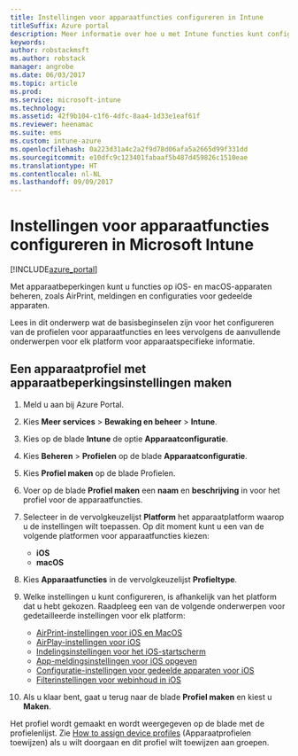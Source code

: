 ```yaml
---
title: Instellingen voor apparaatfuncties configureren in Intune
titleSuffix: Azure portal
description: Meer informatie over hoe u met Intune functies kunt configureren op de apparaten die u beheert.
keywords: 
author: robstackmsft
ms.author: robstack
manager: angrobe
ms.date: 06/03/2017
ms.topic: article
ms.prod: 
ms.service: microsoft-intune
ms.technology: 
ms.assetid: 42f9b104-c1f6-4dfc-8aa4-1d33e1eaf61f
ms.reviewer: heenamac
ms.suite: ems
ms.custom: intune-azure
ms.openlocfilehash: 0a223d31a4c2a2f9d78d06afa5a2665d99f331dd
ms.sourcegitcommit: e10dfc9c123401fabaaf5b487d459826c1510eae
ms.translationtype: HT
ms.contentlocale: nl-NL
ms.lasthandoff: 09/09/2017
---
```

# <a name="how-to-configure-device-feature-settings-in-microsoft-intune"></a>Instellingen voor apparaatfuncties configureren in Microsoft Intune

[!INCLUDE[azure_portal](./includes/azure_portal.md)]

Met apparaatbeperkingen kunt u functies op iOS- en macOS-apparaten beheren, zoals AirPrint, meldingen en configuraties voor gedeelde apparaten.

Lees in dit onderwerp wat de basisbeginselen zijn voor het configureren van de profielen voor apparaatfuncties en lees vervolgens de aanvullende onderwerpen voor elk platform voor apparaatspecifieke informatie.

## <a name="create-a-device-profile-containing-device-restriction-settings"></a>Een apparaatprofiel met apparaatbeperkingsinstellingen maken

1. Meld u aan bij Azure Portal.
2. Kies **Meer services** > **Bewaking en beheer** > **Intune**.
3. Kies op de blade **Intune** de optie **Apparaatconfiguratie**.
2. Kies **Beheren** > **Profielen** op de blade **Apparaatconfiguratie**.
3. Kies **Profiel maken** op de blade Profielen.
4. Voer op de blade **Profiel maken** een **naam** en **beschrijving** in voor het profiel voor de apparaatfuncties.
5. Selecteer in de vervolgkeuzelijst **Platform** het apparaatplatform waarop u de instellingen wilt toepassen. Op dit moment kunt u een van de volgende platformen voor apparaatfuncties kiezen:
    - **iOS**
    - **macOS**
6. Kies **Apparaatfuncties** in de vervolgkeuzelijst **Profieltype**. 
7. Welke instellingen u kunt configureren, is afhankelijk van het platform dat u hebt gekozen. Raadpleeg een van de volgende onderwerpen voor gedetailleerde instellingen voor elk platform:
    - [AirPrint-instellingen voor iOS en MacOS](air-print-settings-ios-macos.md)
    - [AirPlay-instellingen voor iOS](airplay-settings-ios.md)
    - [Indelingsinstellingen voor het iOS-startscherm](home-screen-settings-ios.md)
    - [App-meldingsinstellingen voor iOS opgeven](app-notification-settings-ios.md)
    - [Configuratie-instellingen voor gedeelde apparaten voor iOS](shared-device-settings-ios.md)
    - [Filterinstellingen voor webinhoud in iOS](web-content-filter-settings-ios.md)

8. Als u klaar bent, gaat u terug naar de blade **Profiel maken** en kiest u **Maken**.

Het profiel wordt gemaakt en wordt weergegeven op de blade met de profielenlijst.
Zie [How to assign device profiles](device-profile-assign.md) (Apparaatprofielen toewijzen) als u wilt doorgaan en dit profiel wilt toewijzen aan groepen.



